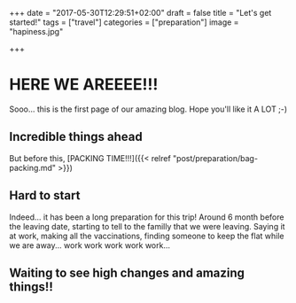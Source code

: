 +++
date = "2017-05-30T12:29:51+02:00"
draft = false
title = "Let's get started!"
tags = ["travel"]
categories = ["preparation"]
image = "hapiness.jpg"

+++

# HERE WE AREEEE!!!

Sooo... this is the first page of our amazing blog. Hope you'll like it A LOT ;-)

## Incredible things ahead
But before this, [PACKING TIME!!!]({{< relref "post/preparation/bag-packing.md" >}})

## Hard to start

Indeed... it has been a long preparation for this trip! Around 6 month before the leaving date, starting to tell to the familly that we were leaving.
Saying it at work, making all the vaccinations, finding someone to keep the flat while we are away... work work work work work...
## Waiting to see high changes and amazing things!!

